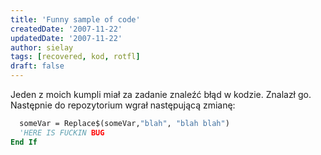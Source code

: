 ```yaml
---
title: 'Funny sample of code'
createdDate: '2007-11-22'
updatedDate: '2007-11-22'
author: sielay
tags: [recovered, kod, rotfl]
draft: false
---
```


Jeden z moich kumpli miał za zadanie znaleźć błąd w kodzie. Znalazł go. Następnie do repozytorium wgrał następującą zmianę:

```vb
  someVar = Replace$(someVar,"blah", "blah blah")
  'HERE IS FUCKIN BUG
End If
```
